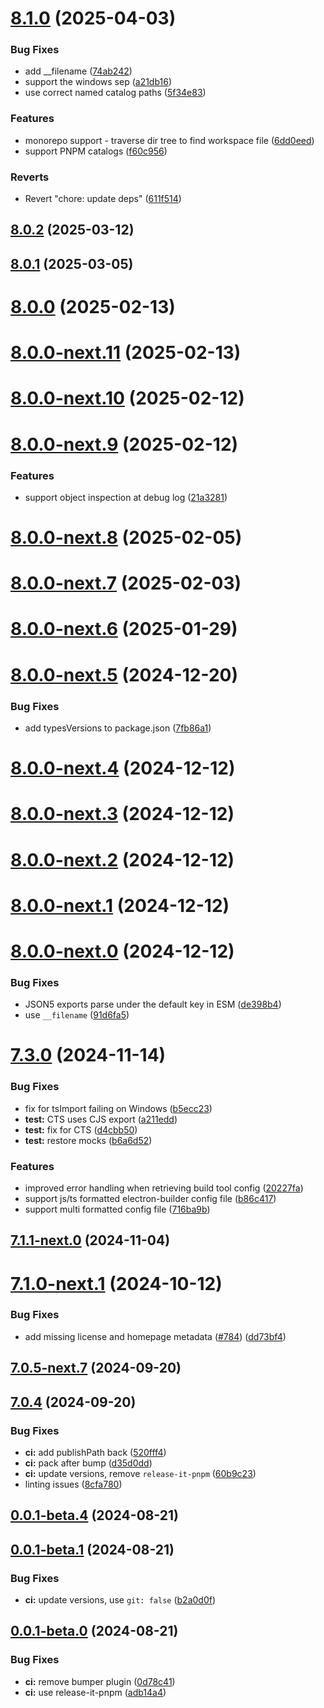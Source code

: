 # [8.1.0](https://github.com/webdriverio-community/wdio-electron-service/compare/v8.0.2...v8.1.0) (2025-04-03)

### Bug Fixes

- add \_\_filename ([74ab242](https://github.com/webdriverio-community/wdio-electron-service/commit/74ab24237f0adec631482c1b41bc43b09557dc54))
- support the windows sep ([a21db16](https://github.com/webdriverio-community/wdio-electron-service/commit/a21db160534ac6d062477792597fb81a4e5b4dce))
- use correct named catalog paths ([5f34e83](https://github.com/webdriverio-community/wdio-electron-service/commit/5f34e8324e61f7a4947e312aa0a19d89170af3af))

### Features

- monorepo support - traverse dir tree to find workspace file ([6dd0eed](https://github.com/webdriverio-community/wdio-electron-service/commit/6dd0eed5621bd3ae0b2c5b7aadce4be1be57b424))
- support PNPM catalogs ([f60c956](https://github.com/webdriverio-community/wdio-electron-service/commit/f60c956ce78972b318f5c4435940a22c3735cb3f))

### Reverts

- Revert "chore: update deps" ([611f514](https://github.com/webdriverio-community/wdio-electron-service/commit/611f5141f1018ccbfc777f8862496df40ed7bf8b))

## [8.0.2](https://github.com/webdriverio-community/wdio-electron-service/compare/v8.0.1...v8.0.2) (2025-03-12)

## [8.0.1](https://github.com/webdriverio-community/wdio-electron-service/compare/v8.0.0...v8.0.1) (2025-03-05)

# [8.0.0](https://github.com/webdriverio-community/wdio-electron-service/compare/v8.0.0-next.11...v8.0.0) (2025-02-13)

# [8.0.0-next.11](https://github.com/webdriverio-community/wdio-electron-service/compare/v8.0.0-next.10...v8.0.0-next.11) (2025-02-13)

# [8.0.0-next.10](https://github.com/webdriverio-community/wdio-electron-service/compare/v8.0.0-next.9...v8.0.0-next.10) (2025-02-12)

# [8.0.0-next.9](https://github.com/webdriverio-community/wdio-electron-service/compare/v8.0.0-next.8...v8.0.0-next.9) (2025-02-12)

### Features

- support object inspection at debug log ([21a3281](https://github.com/webdriverio-community/wdio-electron-service/commit/21a32816bd1b52ec3a1d118607f44fdf8c25f247))

# [8.0.0-next.8](https://github.com/webdriverio-community/wdio-electron-service/compare/v8.0.0-next.7...v8.0.0-next.8) (2025-02-05)

# [8.0.0-next.7](https://github.com/webdriverio-community/wdio-electron-service/compare/v8.0.0-next.6...v8.0.0-next.7) (2025-02-03)

# [8.0.0-next.6](https://github.com/webdriverio-community/wdio-electron-service/compare/v8.0.0-next.5...v8.0.0-next.6) (2025-01-29)

# [8.0.0-next.5](https://github.com/webdriverio-community/wdio-electron-service/compare/v8.0.0-next.4...v8.0.0-next.5) (2024-12-20)

### Bug Fixes

- add typesVersions to package.json ([7fb86a1](https://github.com/webdriverio-community/wdio-electron-service/commit/7fb86a17a4d3962357b46d4384d12093d8d2006a))

# [8.0.0-next.4](https://github.com/webdriverio-community/wdio-electron-service/compare/v8.0.0-next.3...v8.0.0-next.4) (2024-12-12)

# [8.0.0-next.3](https://github.com/webdriverio-community/wdio-electron-service/compare/v8.0.0-next.2...v8.0.0-next.3) (2024-12-12)

# [8.0.0-next.2](https://github.com/webdriverio-community/wdio-electron-service/compare/v8.0.0-next.1...v8.0.0-next.2) (2024-12-12)

# [8.0.0-next.1](https://github.com/webdriverio-community/wdio-electron-service/compare/v8.0.0-next.0...v8.0.0-next.1) (2024-12-12)

# [8.0.0-next.0](https://github.com/webdriverio-community/wdio-electron-service/compare/v7.3.1...v8.0.0-next.0) (2024-12-12)

### Bug Fixes

- JSON5 exports parse under the default key in ESM ([de398b4](https://github.com/webdriverio-community/wdio-electron-service/commit/de398b44cc2f7e417e2c7f1f403b796a8d5db748))
- use `__filename` ([91d6fa5](https://github.com/webdriverio-community/wdio-electron-service/commit/91d6fa5fde14ae35b4b9024dc34212bebb966692))

# [7.3.0](https://github.com/webdriverio-community/wdio-electron-service/compare/v7.1.1...v7.3.0) (2024-11-14)

### Bug Fixes

- fix for tsImport failing on Windows ([b5ecc23](https://github.com/webdriverio-community/wdio-electron-service/commit/b5ecc23235ad3b97bab5183db397d4af2134ca8c))
- **test:** CTS uses CJS export ([a211edd](https://github.com/webdriverio-community/wdio-electron-service/commit/a211edd91aa73c149b781008bb2f3b69949e415f))
- **test:** fix for CTS ([d4cbb50](https://github.com/webdriverio-community/wdio-electron-service/commit/d4cbb50f1318e403136f92c8d8f74576c11d71d5))
- **test:** restore mocks ([b6a6d52](https://github.com/webdriverio-community/wdio-electron-service/commit/b6a6d52dcf3affe6c5f1289f521d35cca4f39941))

### Features

- improved error handling when retrieving build tool config ([20227fa](https://github.com/webdriverio-community/wdio-electron-service/commit/20227fa0a364a116daae049b22af073cf46a7908))
- support js/ts formatted electron-builder config file ([b86c417](https://github.com/webdriverio-community/wdio-electron-service/commit/b86c4177e3b69595f82de8c48dab93bc5b665993))
- support multi formatted config file ([716ba9b](https://github.com/webdriverio-community/wdio-electron-service/commit/716ba9b31952beb83fd3ed75a1ce80b2fa159270))

## [7.1.1-next.0](https://github.com/webdriverio-community/wdio-electron-service/compare/v7.1.0...v7.1.1-next.0) (2024-11-04)

# [7.1.0-next.1](https://github.com/webdriverio-community/wdio-electron-service/compare/v7.0.5...v7.1.0-next.1) (2024-10-12)

### Bug Fixes

- add missing license and homepage metadata ([#784](https://github.com/webdriverio-community/wdio-electron-service/issues/784)) ([dd73bf4](https://github.com/webdriverio-community/wdio-electron-service/commit/dd73bf4eb9f739334dbefab96b984e4ab16971ef))

## [7.0.5-next.7](https://github.com/webdriverio-community/wdio-electron-service/compare/v7.0.5-next.6...v7.0.5-next.7) (2024-09-20)

## [7.0.4](https://github.com/webdriverio-community/wdio-electron-service/compare/v7.0.4-next.1...v7.0.4) (2024-09-20)

### Bug Fixes

- **ci:** add publishPath back ([520fff4](https://github.com/webdriverio-community/wdio-electron-service/commit/520fff40a36929686569801be30fff963b5b23db))
- **ci:** pack after bump ([d35d0dd](https://github.com/webdriverio-community/wdio-electron-service/commit/d35d0dda66f55fc261bd6f50120ab68dc3d800b3))
- **ci:** update versions, remove `release-it-pnpm` ([60b9c23](https://github.com/webdriverio-community/wdio-electron-service/commit/60b9c2360a0d929d263a6ebf547346bc574fe650))
- linting issues ([8cfa780](https://github.com/webdriverio-community/wdio-electron-service/commit/8cfa78016f2507a92f6c4cef6f853024bde62752))

## [0.0.1-beta.4](https://github.com/webdriverio-community/wdio-electron-service/compare/v0.0.1-beta.3...v0.0.1-beta.4) (2024-08-21)

## [0.0.1-beta.1](https://github.com/webdriverio-community/wdio-electron-service/compare/v0.0.1-beta.0...v0.0.1-beta.1) (2024-08-21)

### Bug Fixes

- **ci:** update versions, use `git: false` ([b2a0d0f](https://github.com/webdriverio-community/wdio-electron-service/commit/b2a0d0f949833328853043040d7ff13539573e0e))

## [0.0.1-beta.0](https://github.com/webdriverio-community/wdio-electron-service/compare/0d78c4161fa6c27d6e16dc5c1c81619f79711fb7...v0.0.1-beta.0) (2024-08-21)

### Bug Fixes

- **ci:** remove bumper plugin ([0d78c41](https://github.com/webdriverio-community/wdio-electron-service/commit/0d78c4161fa6c27d6e16dc5c1c81619f79711fb7))
- **ci:** use release-it-pnpm ([adb14a4](https://github.com/webdriverio-community/wdio-electron-service/commit/adb14a4615da352a58247ad6a8105c8218512267))
